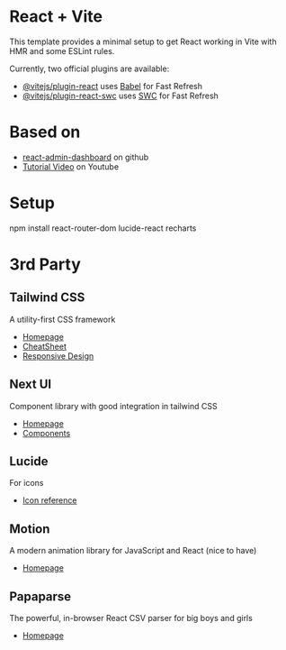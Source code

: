 # React + Vite

This template provides a minimal setup to get React working in Vite with HMR and some ESLint rules.

Currently, two official plugins are available:

- [@vitejs/plugin-react](https://github.com/vitejs/vite-plugin-react/blob/main/packages/plugin-react/README.md) uses [Babel](https://babeljs.io/) for Fast Refresh
- [@vitejs/plugin-react-swc](https://github.com/vitejs/vite-plugin-react-swc) uses [SWC](https://swc.rs/) for Fast Refresh


# Based on
- [react-admin-dashboard](https://github.com/burakorkmez/react-admin-dashboard) on github
- [Tutorial Video](https://youtu.be/gK0v_d91epk) on Youtube

# Setup
 
npm install react-router-dom lucide-react recharts

# 3rd Party
## Tailwind CSS
A utility-first CSS framework
- [Homepage](https://tailwindcss.com/)
- [CheatSheet](https://nerdcave.com/tailwind-cheat-sheet)
- [Responsive Design](https://tailwindcss.com/docs/responsive-design)

## Next UI
Component library with good integration in tailwind CSS
- [Homepage](https://nextui.org/)
- [Components](https://nextui.org/docs/components)

## Lucide
For icons
- [Icon reference](https://lucide.dev/icons/)

## Motion
A modern animation library for JavaScript and React (nice to have)
- [Homepage](https://motion.dev/)

## Papaparse
The powerful, in-browser React CSV parser for big boys and girls
- [Homepage](https://react-papaparse.js.org/)